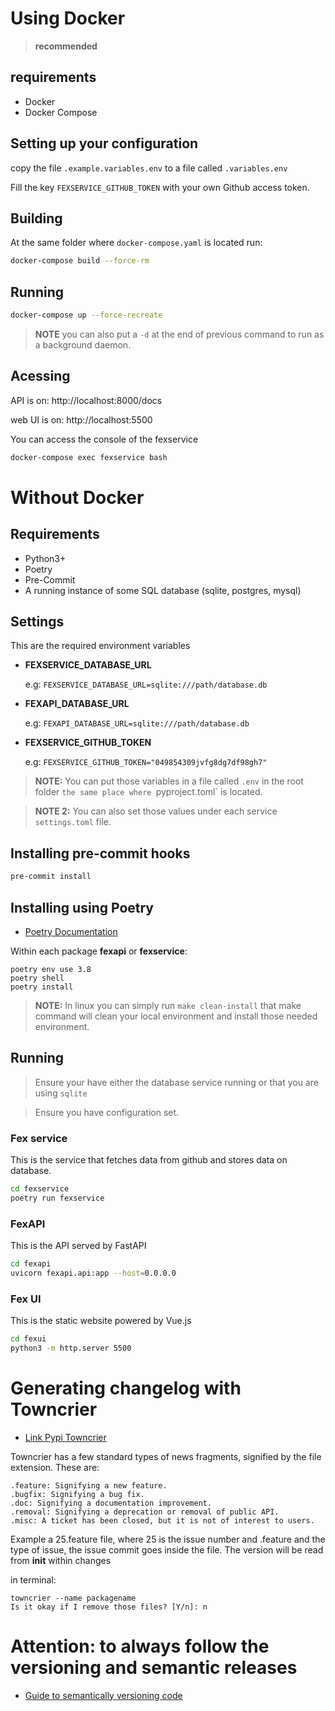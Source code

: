 # Using Docker
> **recommended**

## requirements

- Docker
- Docker Compose

## Setting up your configuration

copy the file `.example.variables.env` to a file called `.variables.env`

Fill the key `FEXSERVICE_GITHUB_TOKEN` with your own Github access token.

## Building

At the same folder where `docker-compose.yaml` is located run:

```bash
docker-compose build --force-rm
```

## Running

```bash
docker-compose up --force-recreate
```

> **NOTE** you can also put a `-d` at the end of previous command to run as a background daemon.

## Acessing

API is on: http://localhost:8000/docs

web UI is on: http://localhost:5500

You can access the console of the fexservice 

```bash
docker-compose exec fexservice bash
```

# Without Docker

## Requirements

- Python3+
- Poetry
- Pre-Commit
- A running instance of some SQL database (sqlite, postgres, mysql)

## Settings

This are the required environment variables

- **FEXSERVICE_DATABASE_URL**

    e.g: `FEXSERVICE_DATABASE_URL=sqlite:///path/database.db`  

- **FEXAPI_DATABASE_URL**

    e.g: `FEXAPI_DATABASE_URL=sqlite:///path/database.db`  

- **FEXSERVICE_GITHUB_TOKEN**

    e.g: `FEXSERVICE_GITHUB_TOKEN="049854309jvfg8dg7df98gh7"`  

> **NOTE:** You can put those variables in a file called `.env` in the root folder `the same place where `pyproject.toml` is located.

> **NOTE 2:** You can also set those values under each service `settings.toml` file.

## Installing pre-commit hooks

```bash
pre-commit install
```

## Installing using Poetry

* [Poetry Documentation](https://python-poetry.org/docs/)

Within each package __fexapi__ or __fexservice__:
```
poetry env use 3.8
poetry shell
poetry install 
```

> **NOTE:** In linux you can simply run `make clean-install` that make command will clean your local environment and install those needed environment.

## Running

> Ensure your have either the database service running or that you are using `sqlite`

> Ensure you have configuration set.

### Fex service

This is the service that fetches data from github and stores data on database.

```bash
cd fexservice
poetry run fexservice
```

### FexAPI

This is the API served by FastAPI

```bash
cd fexapi
uvicorn fexapi.api:app --host=0.0.0.0
```

### Fex UI

This is the static website powered by Vue.js

```bash
cd fexui
python3 -m http.server 5500
```

# Generating changelog with Towncrier

* [Link Pypi Towncrier](https://pypi.org/project/towncrier/)

Towncrier has a few standard types of news fragments, signified by the file extension. These are:
```
.feature: Signifying a new feature.
.bugfix: Signifying a bug fix.
.doc: Signifying a documentation improvement.
.removal: Signifying a deprecation or removal of public API.
.misc: A ticket has been closed, but it is not of interest to users.
```
Example a 25.feature file, where 25 is the issue number and .feature and the type of issue, the issue commit goes inside the file.
The version will be read from __init__ within changes

in terminal:
```
towncrier --name packagename
Is it okay if I remove those files? [Y/n]: n
```

# Attention: to always __follow__ the versioning and semantic releases
* [Guide to semantically versioning code](https://semver.org/)
